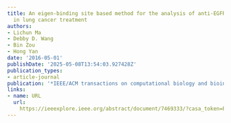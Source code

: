 ```yaml
---
title: An eigen-binding site based method for the analysis of anti-EGFR drug resistance
  in lung cancer treatment
authors:
- Lichun Ma
- Debby D. Wang
- Bin Zou
- Hong Yan
date: '2016-05-01'
publishDate: '2025-05-08T13:54:03.927428Z'
publication_types:
- article-journal
publication: '*IEEE/ACM transactions on computational biology and bioinformatics*'
links:
- name: URL
  url: 
    https://ieeexplore.ieee.org/abstract/document/7469333/?casa_token=PIW7XDVVhKoAAAAA:sNsEG-_CJ4McarwkPRxhVP9Zj4sNjHlegUNHCbgrl2yi-9tcD75sbbSrJbkGk_c0xUP_p6P8_bV0
---
```

